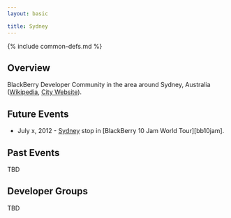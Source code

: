 ```yaml
---
layout: basic

title: Sydney
---
```

{% include common-defs.md %}

## Overview

BlackBerry Developer Community in the area around Sydney, Australia
([Wikipedia](http://en.wikipedia.org/wiki/Sydney), [City Website](http://www.cityofsydney.nsw.gov.au/)).

## Future Events

* July x, 2012 - [Sydney](http://www.blackberryjamworldtour.com/sydney) stop in [BlackBerry 10 Jam World Tour][bb10jam].

## Past Events

TBD

## Developer Groups

TBD


